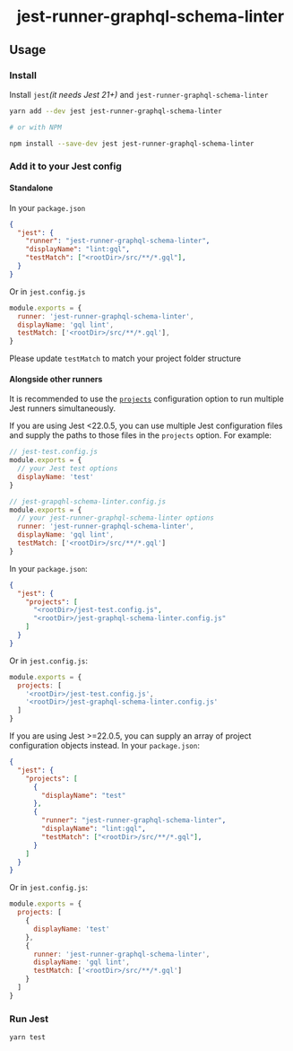 <h1 align="center">jest-runner-graphql-schema-linter</h1>

## Usage

### Install

Install `jest`_(it needs Jest 21+)_ and `jest-runner-graphql-schema-linter`

```bash
yarn add --dev jest jest-runner-graphql-schema-linter

# or with NPM

npm install --save-dev jest jest-runner-graphql-schema-linter

```

### Add it to your Jest config

#### Standalone

In your `package.json`
```json
{
  "jest": {
    "runner": "jest-runner-graphql-schema-linter",
    "displayName": "lint:gql",
    "testMatch": ["<rootDir>/src/**/*.gql"],
  }
}
```

Or in `jest.config.js`
```js
module.exports = {
  runner: 'jest-runner-graphql-schema-linter',
  displayName: 'gql lint',
  testMatch: ['<rootDir>/src/**/*.gql'],
}
```

Please update `testMatch` to match your project folder structure

#### Alongside other runners

It is recommended to use the [`projects`](https://facebook.github.io/jest/docs/en/configuration.html#projects-array-string-projectconfig) configuration option to run multiple Jest runners simultaneously.

If you are using Jest <22.0.5, you can use multiple Jest configuration files and supply the paths to those files in the `projects` option. For example:

```js
// jest-test.config.js
module.exports = {
  // your Jest test options
  displayName: 'test'
}

// jest-grapqhl-schema-linter.config.js
module.exports = {
  // your jest-runner-graphql-schema-linter options
  runner: 'jest-runner-graphql-schema-linter',
  displayName: 'gql lint',
  testMatch: ['<rootDir>/src/**/*.gql']
}
```

In your `package.json`:

```json
{
  "jest": {
    "projects": [
      "<rootDir>/jest-test.config.js",
      "<rootDir>/jest-graphql-schema-linter.config.js"
    ]
  }
}
```

Or in `jest.config.js`:

```js
module.exports = {
  projects: [
    '<rootDir>/jest-test.config.js',
    '<rootDir>/jest-graphql-schema-linter.config.js'
  ]
}
```

If you are using Jest >=22.0.5, you can supply an array of project configuration objects instead. In your `package.json`:

```json
{
  "jest": {
    "projects": [
      {
        "displayName": "test"
      },
      {
        "runner": "jest-runner-graphql-schema-linter",
        "displayName": "lint:gql",
        "testMatch": ["<rootDir>/src/**/*.gql"],
      }
    ] 
  }
}
```

Or in `jest.config.js`:

```js
module.exports = {
  projects: [
    {
      displayName: 'test'
    },
    {
      runner: 'jest-runner-graphql-schema-linter',
      displayName: 'gql lint',
      testMatch: ['<rootDir>/src/**/*.gql']
    }
  ]
}
```

### Run Jest
```bash
yarn test
```
